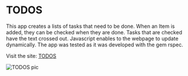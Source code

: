 
# TODOS

This app creates a lists of tasks that need to be done. When an Item is added, they can be checked when they are done. Tasks that are checked have the text crossed out. Javascript enables to the webpage to update dynamically. The app was tested as it was developed with the gem rspec.

Visit the site: [TODOS](https://todoster-philip-cox.herokuapp.com/)

![TODOS pic](https://philipcox.netlify.app/todoster.png)


